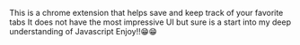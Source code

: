 This is a chrome extension that helps save and keep track of your favorite tabs
It does not have the most impressive UI but sure is a start into my deep understanding of Javascript
Enjoy!!😁😁
